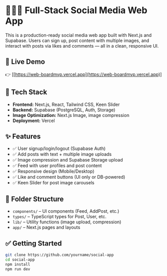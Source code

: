 # 🧑‍🤝‍🧑 Full-Stack Social Media Web App

This is a production-ready social media web app built with Next.js and Supabase. Users can sign up, post content with multiple images, and interact with posts via likes and comments — all in a clean, responsive UI.

## 🚀 Live Demo

👉 [[https://web-boardmvp.vercel.app](https://web-boardmvp.vercel.app)] 

## 🔧 Tech Stack

- **Frontend:** Next.js, React, Tailwind CSS, Keen Slider
- **Backend:** Supabase (PostgreSQL, Auth, Storage)
- **Image Optimization:** Next.js Image, image compression
- **Deployment:** Vercel

## ✨ Features

- ✅ User signup/login/logout (Supabase Auth)
- ✅ Add posts with text + multiple image uploads
- ✅ Image compression and Supabase Storage upload
- ✅ Feed with user profiles and post content
- ✅ Responsive design (Mobile/Desktop)
- ✅ Like and comment buttons (UI only or DB-powered)
- ✅ Keen Slider for post image carousels

## 📁 Folder Structure

- `components/` – UI components (Feed, AddPost, etc.)
- `types/` – TypeScript types for Post, User, etc.
- `lib/` – Utility functions (image upload, compression)
- `app/` – Next.js pages and layouts

## ✅ Getting Started

```bash
git clone https://github.com/yourname/social-app
cd social-app
npm install
npm run dev
```
